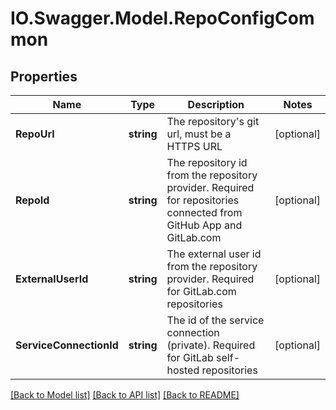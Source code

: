 # IO.Swagger.Model.RepoConfigCommon
## Properties

Name | Type | Description | Notes
------------ | ------------- | ------------- | -------------
**RepoUrl** | **string** | The repository&#x27;s git url, must be a HTTPS URL | [optional] 
**RepoId** | **string** | The repository id from the repository provider. Required for repositories connected from GitHub App and GitLab.com | [optional] 
**ExternalUserId** | **string** | The external user id from the repository provider. Required for GitLab.com repositories | [optional] 
**ServiceConnectionId** | **string** | The id of the service connection (private). Required for GitLab self-hosted repositories | [optional] 

[[Back to Model list]](../README.md#documentation-for-models) [[Back to API list]](../README.md#documentation-for-api-endpoints) [[Back to README]](../README.md)

